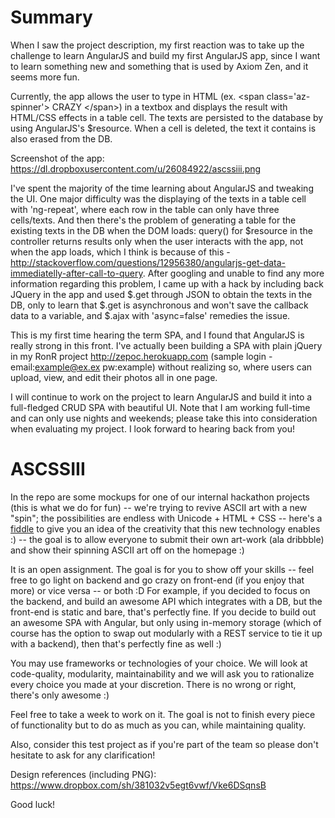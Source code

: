 Summary
========

When I saw the project description, my first reaction was to take up the challenge to learn AngularJS and build my first AngularJS app, since I want to learn something new and something that is used by Axiom Zen, and it seems more fun. 

Currently, the app allows the user to type in HTML (ex. &lt;span class='az-spinner'&gt; CRAZY &lt;/span&gt;) in a textbox and displays the result with HTML/CSS effects in a table cell. 
The texts are persisted to the database by using AngularJS's $resource. When a cell is deleted, the text it contains is also erased from the DB. 

Screenshot of the app: https://dl.dropboxusercontent.com/u/26084922/ascssiii.png

I've spent the majority of the time learning about AngularJS and tweaking the UI. One major difficulty was the displaying of the texts in a table cell with 'ng-repeat', where each row in the table can only have three cells/texts. 
And then there's the problem of generating a table for the existing texts in the DB when the DOM loads: query() for $resource in the controller returns results only when the user interacts with the app, not when the app loads, which I think is because of this - http://stackoverflow.com/questions/12956380/angularjs-get-data-immediatelly-after-call-to-query. 
After googling and unable to find any more information regarding this problem, I came up with a hack by including back JQuery in the app and used $.get through JSON to obtain the texts in the DB, only to learn that $.get is asynchronous and won't save the callback data to a variable, and $.ajax with 'async=false' remedies the issue.

This is my first time hearing the term SPA, and I found that AngularJS is really strong in this front. 
I've actually been building a SPA with plain jQuery in my RonR project http://zepoc.herokuapp.com (sample login - email:example@ex.ex pw:example) 
without realizing so, where users can upload, view, and edit their photos all in one page.

I will continue to work on the project to learn AngularJS and build it into a full-fledged CRUD SPA with beautiful UI. 
Note that I am working full-time and can only use nights and weekends; please take this into consideration 
when evaluating my project. I look forward to hearing back from you!







ASCSSIII
========

In the repo are some mockups for one of our internal hackathon projects (this is what we do for fun) -- we're trying to revive ASCII art with a new "spin"; the possibilities are endless with Unicode + HTML + CSS -- here's a [fiddle](http://jsfiddle.net/qke3p/22/) to give you an idea of the creativity that this new technology enables :) -- the goal is to allow everyone to submit their own art-work (ala dribbble) and show their spinning ASCII art off on the homepage :)

It is an open assignment. The goal is for you to show off your skills -- feel free to go light on backend and go crazy on front-end (if you enjoy that more) or vice versa -- or both :D For example, if you decided to focus on the backend, and build an awesome API which integrates with a DB, but the front-end is static and bare, that's perfectly fine. If you decide to build out an awesome SPA with Angular, but only using in-memory storage (which of course has the option to swap out modularly with a REST service to tie it up with a backend), then that's perfectly fine as well :)

You may use frameworks or technologies of your choice. We will look at code-quality, modularity, maintainability and we will ask you to rationalize every choice you made at your discretion. There is no wrong or right, there's only awesome :)

Feel free to take a week to work on it. The goal is not to finish every piece of functionality but to do as much as you can, while maintaining quality.

Also, consider this test project as if you're part of the team so please don't hesitate to ask for any clarification!

Design references (including PNG): https://www.dropbox.com/sh/381032v5egt6vwf/Vke6DSqnsB

Good luck!

